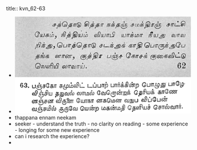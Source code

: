 title:: kvn_62-63

- ![image.png](../assets/image_1661058308640_0.png)
- ![image.png](../assets/image_1661059576152_0.png)
- thappana ennam neekam
- seeker - understand the truth - no clarity on reading - some experience - longing for some new experience
- can i research the experience?
-